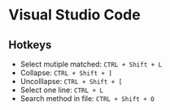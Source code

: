# Visual Studio Code


## Hotkeys

- Select mutiple matched: `CTRL + Shift + L`
- Collapse: `CTRL + Shift + ]`
- Uncolllapse: `CTRL + Shift + [`
- Select one line: `CTRL + L`
- Search method in file: `CTRL + Shift + O`



